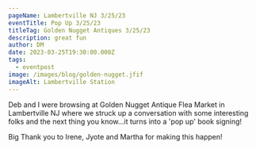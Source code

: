 ```yaml
---
pageName: Lambertville NJ 3/25/23
eventTitle: Pop Up 3/25/23
titleTag: Golden Nugget Antiques 3/25/23
description: great fun
author: DM
date: 2023-03-25T19:30:00.000Z
tags:
  - eventpost
image: /images/blog/golden-nugget.jfif
imageAlt: Lambertville Station
---
```

D﻿eb and I were browsing at Golden Nugget Antique Flea Market in Lambertville NJ where we struck up a conversation with some interesting folks and the next thing you know...it turns into a 'pop up' book signing!

B﻿ig Thank you to Irene, Jyote and Martha for making this happen!